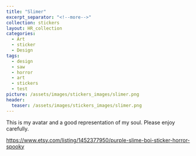 ```yaml
---
title: "Slimer"
excerpt_separator: "<!--more-->"
collection: stickers
layout: HR_collection
categories:
  - Art
  - sticker
  - Design
tags:
  - design
  - saw
  - horror
  - art
  - stickers
  - test
picture: /assets/images/stickers_images/slimer.png
header:
  teaser: /assets/images/stickers_images/slimer.png
---
```

This is my avatar and a good representation of my soul. Please enjoy carefully.  
<!--more-->
https://www.etsy.com/listing/1452377950/purple-slime-boi-sticker-horror-spooky

